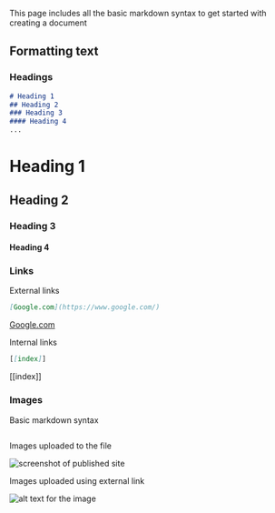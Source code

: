This page includes all the basic markdown syntax to get started with creating a document

## Formatting text

### Headings

```md
# Heading 1
## Heading 2
### Heading 3
#### Heading 4
...
```

# Heading 1

## Heading 2

### Heading 3

#### Heading 4

### Links

External links

```md
[Google.com](https://www.google.com/)
```

[Google.com](https://www.google.com/)

Internal links

```md
[[index]]
```

[[index]]

### Images

Basic markdown syntax

```md

```

Images uploaded to the file

![screenshot of published site](C:\Users\sopnz\AppData\Roaming\marktext\images\2023-04-26-13-22-26-image.png)

Images uploaded using external link

![alt text for the image](https://i.imgur.com/7TrAFDK.png)
